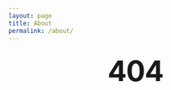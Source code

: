 ```yaml
---
layout: page
title: About
permalink: /about/
---
```


<h1 style= "margin: 30px 0;
font-size: 4em;
line-height: 1;
letter-spacing: -1px;
text-align: center;" >404</h1>